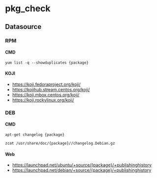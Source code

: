 # pkg_check

## Datasource

### RPM

#### CMD

```
yum list -q --showduplicates {package}
```

#### KOJI

- https://koji.fedoraproject.org/koji/
- https://kojihub.stream.centos.org/koji/
- https://koji.mbox.centos.org/koji/
- https://koji.rockylinux.org/koji/

### DEB

#### CMD

```
apt-get changelog {package}
```

```
zcat /usr/share/doc/{package}//changelog.Debian.gz
```

#### Web

- https://launchpad.net/ubuntu/+source/{package}/+publishinghistory
- https://launchpad.net/debian/+source/{package}/+publishinghistory
